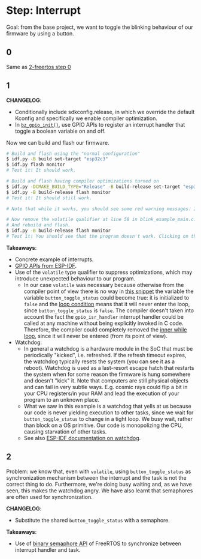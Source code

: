 # Step: Interrupt

Goal: from the base project, we want to toggle the blinking behaviour of our firmware by using a button.

## 0

Same as [2-freertos step 0](../2-freertos/README.md#0)

## 1

**CHANGELOG**: 

* Conditionally include sdkconfig.release, in which we override the default Kconfig and specifically we enable compiler optimization.
* In [`bz_gpio_init()`](./1/main/blink_example_main.c#L64-85), use GPIO APIs to register an interrupt handler that toggle a boolean variable on and off.

Now we can build and flash our firmware.

```sh
# Build and flash using the "normal configuration"
$ idf.py -B build set-target "esp32c3"
$ idf.py flash monitor
# Test it! It should work.

# Build and flash having compiler optimizations turned on
$ idf.py -DCMAKE_BUILD_TYPE="Release" -B build-release set-target "esp32c3"
$ idf.py -B build-release flash monitor
# Test it! It should still work.

# Note that while it works, you should see some red warning messages. It's the watchdog!

# Now remove the volatile qualifier at line 58 in blink_example_main.c.
# And rebuild and flash.
$ idf.py -B build-release flash monitor
# Test it! You should see that the program doesn't work. Clicking on the button doesn't have any effect! Why? Because of compiler optimizations!
```

**Takeaways**: 

* Concrete example of interrupts.
* [GPIO APIs from ESP-IDF](https://docs.espressif.com/projects/esp-idf/en/v4.4/esp32c3/api-reference/peripherals/gpio.html).
* Use of the `volatile` type qualifier to suppress optimizations, which may introduce unexpected behaviour to our program.
    * In our case `volatile` was necessary because otherwise from the compiler point of view there is no way in [this snippet](./1/main/blink_example_main.c#L93-L102) the variable the variable `button_toggle_status` could become true: it is initialized to `false` and the [loop condition](./1/main/blink_example_main.c#L95) means that it will never enter the loop, since `button_toggle_status` is `false`. The compiler doesn't taken into account the fact the `gpio_isr_handler` interrupt handler could be called at any machine without being explicitly invoked in C code. Therefore, the compiler could completely removed the [inner while loop](./1/main/blink_example_main.c#L95-L101), since it will never be entered (from its point of view).
* Watchdog:
    * In general a watchdog is a hardware module in the SoC that must be periodically "kicked", i.e. refreshed. If the refresh timeout expires, the watchdog typically resets the system (you can see it as a reboot). Watchdog is used as a last-resort escape hatch that restarts the system when for some reason the firmware is hung somewhere and doesn't "kick" it. Note that computers are still physical objects and can fail in very subtle ways. E.g. cosmic rays could flip a bit in your CPU registers/in your RAM and lead the execution of your program to an unknown place.
    * What we saw in this example is a watchdog that yells at us because our code is never yielding execution to other tasks, since we wait for `button_toggle_status` to change in a tight loop. We busy wait, rather than block on a OS primitive. Our code is monopolizing the CPU, causing starvation of other tasks.
    * See also [ESP-IDF documentation on watchdog](https://docs.espressif.com/projects/esp-idf/en/v4.4/esp32c3/api-reference/system/wdts.html).

## 2

Problem: we know that, even with `volatile`, using `button_toggle_status` as synchronization mechanism between the interrupt and the task is not the correct thing to do. Furthermore, we're doing busy waiting and, as we have seen, this makes the watchdog angry. We have also learnt that semaphores are often used for synchronization.

**CHANGELOG**: 

* Substitute the shared `button_toggle_status` with a semaphore.

**Takeaways**: 

* Use of [binary semaphore API](https://www.freertos.org/Embedded-RTOS-Binary-Semaphores.html) of FreeRTOS to synchronize between interrupt handler and task.
